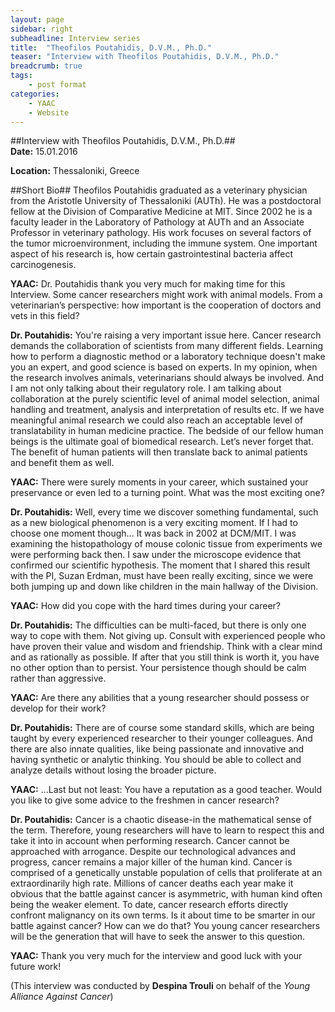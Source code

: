 ```yaml
---
layout: page
sidebar: right
subheadline: Interview series
title:  "Theofilos Poutahidis, D.V.M., Ph.D."
teaser: "Interview with Theofilos Poutahidis, D.V.M., Ph.D."
breadcrumb: true
tags:
    - post format
categories:
    - YAAC
    - Website
---
```


##Interview with Theofilos Poutahidis, D.V.M., Ph.D.##   
**Date:** 15.01.2016   

**Location:** Thessaloniki, Greece   


##Short Bio##
Theofilos Poutahidis graduated as a veterinary physician from the Aristotle University of Thessaloniki (AUTh). He was a postdoctoral fellow at the Division of Comparative Medicine at MIT. Since 2002 he is a faculty leader in the Laboratory of Pathology at AUTh and an Associate Professor in veterinary pathology.  His work focuses on several factors of the tumor microenvironment, including the immune system. One important aspect of his research is, how certain gastrointestinal bacteria affect carcinogenesis.

**YAAC:** Dr. Poutahidis thank you very much for making time for this Interview. Some cancer researchers might work with animal models. From a veterinarian’s perspective: how important is the cooperation of doctors and vets in this field? 

**Dr. Poutahidis:** You're raising a very important issue here. Cancer research demands the collaboration of scientists from many different fields. Learning how to perform a diagnostic method or a laboratory technique doesn't make you an expert, and good science is based on experts. In my opinion, when the research involves animals, veterinarians should always be involved. And I am not only talking about their regulatory role. I am talking about collaboration at the purely scientific level of animal model selection, animal handling and treatment, analysis and interpretation of results etc. If we have meaningful animal research we could also reach an acceptable level of translatability in human medicine practice. The bedside of our fellow human beings is the ultimate goal of biomedical research. Let’s never forget that. The benefit of human patients will then translate back to animal patients and benefit them as well.  

**YAAC:** There were surely moments in your career, which sustained your preservance or even led to a turning point. What was the most exciting one?   

**Dr. Poutahidis:** Well, every time we discover something fundamental, such as a new biological phenomenon is a very exciting moment. If I had to choose one moment though... It was back in 2002 at DCM/MIT. I was examining the histopathology of mouse colonic tissue from experiments we were performing back then. I saw under the microscope evidence that confirmed our scientific hypothesis. The moment that I shared this result with the PI, Suzan Erdman, must have been really exciting, since we were both jumping up and down like children in the main hallway of the Division. 

**YAAC:** How did you cope with the hard times during your career?   

**Dr. Poutahidis:** The difficulties can be multi-faced, but there is only one way to cope with them. Not giving up. Consult with experienced people who have proven their value and wisdom and friendship. Think with a clear mind and as rationally as possible. If after that you still think is worth it, you have no other option than to persist. Your persistence though should be calm rather than aggressive.  

**YAAC:** Are there any abilities that a young researcher should possess or develop for their work?

**Dr. Poutahidis:** There are of course some standard skills, which are being taught by every experienced researcher to their younger colleagues. And there are also innate qualities, like being passionate and innovative and having synthetic or analytic thinking. You should be able to collect and analyze details without losing the broader picture. 

**YAAC:** …Last but not least: You have a reputation as a good teacher. Would you like to give some advice to the freshmen in cancer research?

**Dr. Poutahidis:** Cancer is a chaotic disease-in the mathematical sense of the term. Therefore, young researchers will have to learn to respect this and take it into in account when performing research. Cancer cannot be approached with arrogance. Despite our technological advances and progress, cancer remains a major killer of the human kind. Cancer is comprised of a genetically unstable population of cells that proliferate at an extraordinarily high rate. Millions of cancer deaths each year make it obvious that the battle against cancer is asymmetric, with human kind often being the weaker element. To date, cancer research efforts directly confront malignancy on its own terms. Is it about time to be smarter in our battle against cancer? How can we do that? You young cancer researchers will be the generation that will have to seek the answer to this question.   
  

**YAAC:** Thank you very much for the interview and good luck with your future work!

(This interview was conducted by **Despina Trouli** on behalf of the _Young Alliance Against Cancer_)

